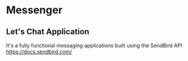 # Messenger
## Let's Chat Application

It's a fully functional messaging applications built using the SendBird API 
https://docs.sendbird.com/
